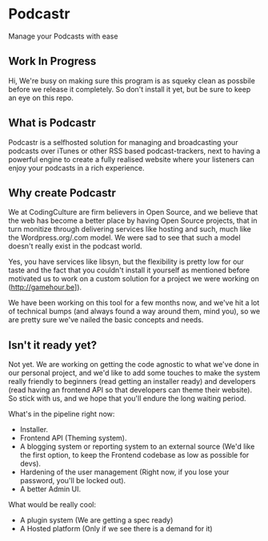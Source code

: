 # Podcastr
Manage your Podcasts with ease

## Work In Progress

Hi, We're busy on making sure this program is as squeky clean as possbile before we release it completely. So don't install it yet,
but be sure to keep an eye on this repo.

## What is Podcastr

Podcastr is a selfhosted solution for managing and broadcasting your podcasts over iTunes or other RSS based podcast-trackers, next to having a powerful engine to create a fully realised website where your listeners can enjoy your podcasts in a rich experience.

## Why create Podcastr

We at CodingCulture are firm believers in Open Source, and we believe that the web has become a better place by having Open Source projects, that in turn monitize through delivering services like hosting and such, much like the Wordpress.org/.com model. We were sad to see that such a model doesn't really exist in the podcast world.

Yes, you have services like libsyn, but the flexibility is pretty low for our taste and the fact that you couldn't install it yourself as mentioned before motivated us to work on a custom solution for a project we were working on (http://gamehour.be]).

We have been working on this tool for a few months now, and we've hit a lot of technical bumps (and always found a way around them, mind you), so we are pretty sure we've nailed the basic concepts and needs. 

## Isn't it ready yet?

Not yet. We are working on getting the code agnostic to what we've done in our personal project, and we'd like to add some touches to make the system really friendly to beginners (read getting an installer ready) and developers (read having an frontend API so that developers can theme their website). So stick with us, and we hope that you'll endure the long waiting period.

What's in the pipeline right now:
- Installer.
- Frontend API (Theming system).
- A blogging system or reporting system to an external source (We'd like the first option, to keep the Frontend codebase as low as possible for devs).
- Hardening of the user management (Right now, if you lose your password, you'll be locked out).
- A better Admin UI.
 

What would be really cool:
- A plugin system (We are getting a spec ready)
- A Hosted platform (Only if we see there is a demand for it)

